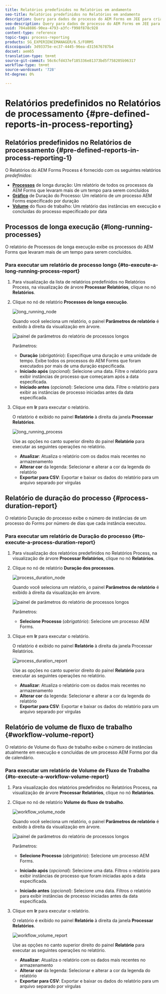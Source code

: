 ```yaml
---
title: Relatórios predefinidos no Relatórios em andamento
seo-title: Relatórios predefinidos no Relatórios em andamento
description: Query para dados de processo do AEM Forms em JEE para criar relatórios em processos de execução longa, duração do processo e volume do fluxo de trabalho
seo-description: Query para dados de processo do AEM Forms em JEE para criar relatórios em processos de execução longa, duração do processo e volume do fluxo de trabalho
uuid: 704a8886-90ea-4793-a3fc-f998f878c928
content-type: reference
topic-tags: process-reporting
products: SG_EXPERIENCEMANAGER/6.5/FORMS
discoiquuid: 3d93375e-ec37-4445-96ea-d315676787b4
docset: aem65
translation-type: tm+mt
source-git-commit: 56c6cfd437ef185336e81373bd5f758205b96317
workflow-type: tm+mt
source-wordcount: '728'
ht-degree: 0%

---
```



# Relatórios predefinidos no Relatórios de processamento {#pre-defined-reports-in-process-reporting}

## Relatórios predefinidos no Relatórios de processamento {#pre-defined-reports-in-process-reporting-1}

O Relatórios do AEM Forms Process é fornecido com os seguintes relatórios *predefinidos*:

* **[Processos](#long-running-processes)** de longa duração: Um relatório de todos os processos da AEM Forms que levaram mais de um tempo para serem concluídos
* **[Gráfico](#process-duration-report)** de Duração do Processo: Um relatório de um processo AEM Forms especificado por duração
* **[Volume](#workflow-volume-report)** do fluxo de trabalho: Um relatório das instâncias em execução e concluídas do processo especificado por data

## Processos de longa execução {#long-running-processes}

O relatório de Processos de longa execução exibe os processos do AEM Forms que levaram mais de um tempo para serem concluídos.

### Para executar um relatório de processo longo {#to-execute-a-long-running-process-report}

1. Para visualização da lista de relatórios predefinidos no Relatórios Process, na visualização de árvore **Processar Relatórios**, clique no nó **Relatórios**.
1. Clique no nó de relatório **Processos de longa execução**.

   ![long_running_node](assets/long_running_node.png)

   Quando você seleciona um relatório, o painel **Parâmetros de relatório** é exibido à direita da visualização em árvore.

   ![painel de parâmetros do relatório de processos longos](assets/report_parameters_panel.png)

   Parâmetros:

   * **Duração**  (*obrigatório*): Especifique uma duração e uma unidade de tempo. Exibe todos os processos do AEM Forms que foram executados por mais de uma duração especificada.
   * **Iniciado após**  (*opcional*): Selecione uma data. Filtre o relatório para exibir instâncias de processo que começaram após a data especificada.
   * **Iniciado antes**  (*opcional*): Selecione uma data. Filtre o relatório para exibir as instâncias de processo iniciadas antes da data especificada.

1. Clique em **Ir** para executar o relatório.

   O relatório é exibido no painel **Relatório** à direita da janela **Processar Relatórios**.

   ![long_running_process](assets/long_running_processes.png)

   Use as opções no canto superior direito do painel **Relatório** para executar as seguintes operações no relatório.

   * **Atualizar**: Atualiza o relatório com os dados mais recentes no armazenamento
   * **Alterar cor** da legenda: Selecionar e alterar a cor da legenda do relatório
   * **Exportar para CSV**: Exportar e baixar os dados do relatório para um arquivo separado por vírgulas

## Relatório de duração do processo {#process-duration-report}

O relatório Duração do processo exibe o número de instâncias de um processo do Forms por número de dias que cada instância executou.

### Para executar um relatório de Duração do processo {#to-execute-a-process-duration-report}

1. Para visualização dos relatórios predefinidos no Relatórios Process, na visualização de árvore **Processar Relatórios**, clique no nó **Relatórios**.
1. Clique no nó de relatório **Duração dos processos**.

   ![process_duration_node](assets/process_duration_node.png)

   Quando você seleciona um relatório, o painel **Parâmetros de relatório** é exibido à direita da visualização em árvore.

   ![painel de parâmetros do relatório de processos longos](assets/process_duration_params.png)

   Parâmetros:

   * **Selecione Processo**  (*obrigatório*): Selecione um processo AEM Forms.

1. Clique em **Ir** para executar o relatório.

   O relatório é exibido no painel **Relatório** à direita da janela Processar Relatórios.

   ![process_duration_report](assets/process_duration_report.png)

   Use as opções no canto superior direito do painel **Relatório** para executar as seguintes operações no relatório.

   * **Atualizar**: Atualiza o relatório com os dados mais recentes no armazenamento
   * **Alterar cor** da legenda: Selecionar e alterar a cor da legenda do relatório
   * **Exportar para CSV**: Exportar e baixar os dados do relatório para um arquivo separado por vírgulas

## Relatório de volume de fluxo de trabalho {#workflow-volume-report}

O relatório de Volume do fluxo de trabalho exibe o número de instâncias atualmente em execução e concluídas de um processo AEM Forms por dia de calendário.

### Para executar um relatório de Volume de Fluxo de Trabalho {#to-execute-a-workflow-volume-report}

1. Para visualização dos relatórios predefinidos no Relatórios Process, na visualização de árvore **Processar Relatórios**, clique no nó **Relatórios**.
1. Clique no nó de relatório **Volume do fluxo de trabalho**.

   ![workflow_volume_node](assets/workflow_volume_node.png)

   Quando você seleciona um relatório, o painel **Parâmetros de relatório** é exibido à direita da visualização em árvore.

   ![painel de parâmetros do relatório de processos longos](assets/workflow_volume_params.png)

   Parâmetros:

   * **Selecione Processo**  (*obrigatório*): Selecione um processo AEM Forms.

   * **Iniciado após**  (*opcional*): Selecione uma data. Filtros o relatório para exibir instâncias de processo que foram iniciadas após a data especificada.

   * **Iniciado antes**  (*opcional*): Selecione uma data. Filtros o relatório para exibir instâncias de processo iniciadas antes da data especificada.

1. Clique em **Ir** para executar o relatório.

   O relatório é exibido no painel **Relatório** à direita da janela **Processar Relatórios**.

   ![workflow_volume_report](assets/workflow_volume_report.png)

   Use as opções no canto superior direito do painel **Relatório** para executar as seguintes operações no relatório.

   * **Atualizar**: Atualiza o relatório com os dados mais recentes no armazenamento
   * **Alterar cor** da legenda: Selecionar e alterar a cor da legenda do relatório
   * **Exportar para CSV**: Exportar e baixar os dados do relatório para um arquivo separado por vírgulas
